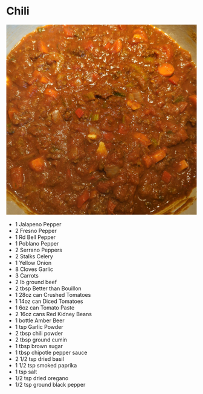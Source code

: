 # Chili

<img src="/images/chili1.jpg" style="width:1000px;" />

- 1 Jalapeno Pepper
- 2 Fresno Pepper
- 1 Rd Bell Pepper
- 1 Poblano Pepper
- 2 Serrano Peppers
- 2 Stalks Celery
- 1 Yellow Onion
- 8 Cloves Garlic
- 3 Carrots
- 2 lb ground beef
- 2 tbsp Better than Bouillon
- 1 28oz can Crushed Tomatoes
- 1 14oz can Diced Tomatoes
- 1 6oz can Tomato Paste
- 2 16oz cans Red Kidney Beans
- 1 bottle Amber Beer 
- 1 tsp Garlic Powder
- 2 tbsp chili powder
- 2 tbsp ground cumin
- 1 tbsp brown sugar
- 1 tbsp chipotle pepper sauce
- 2 1/2 tsp dried basil
- 1 1/2 tsp smoked paprika
- 1 tsp salt
- 1/2 tsp dried oregano
- 1/2 tsp ground black pepper
